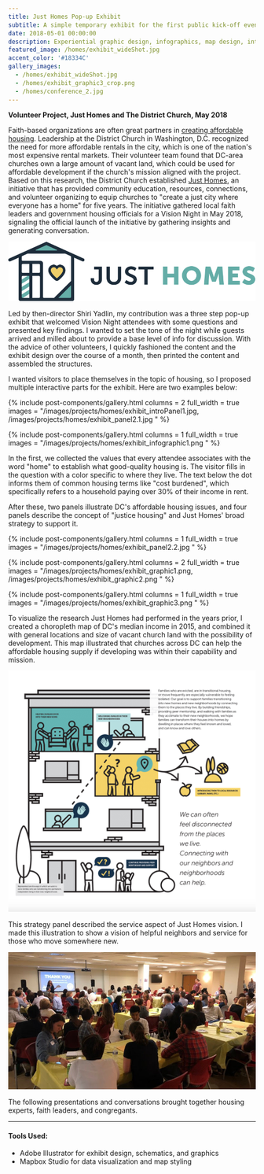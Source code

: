 ```yaml
---
title: Just Homes Pop-up Exhibit
subtitle: A simple temporary exhibit for the first public kick-off event of Just Homes, a DC-based affordable housing initiative.
date: 2018-05-01 00:00:00
description: Experiential graphic design, infographics, map design, interactive exhibit, affordable housing
featured_image: /homes/exhibit_wideShot.jpg
accent_color: '#18334C'
gallery_images:
  - /homes/exhibit_wideShot.jpg
  - /homes/exhibit_graphic3_crop.png
  - /homes/conference_2.jpg
---
```


**Volunteer Project, Just Homes and The District Church, May 2018**

Faith-based organizations are often great partners in [creating affordable housing](https://www.youtube.com/watch?v=sWAFSt9VabA&ab_channel=CBSSundayMorning). Leadership at the District Church in Washington, D.C. recognized the need for more affordable rentals in the city, which is one of the nation's most expensive rental markets. Their volunteer team found that DC-area churches own a large amount of vacant land, which could be used for affordable development if the church's mission aligned with the project. Based on this research, the District Church established [Just Homes](https://www.justhomesdc.org/), an initiative that has provided community education, resources, connections, and volunteer organizing to equip churches to "create a just city where everyone has a home" for five years. The initiative gathered local faith leaders and government housing officials for a Vision Night in May 2018, signaling the official launch of the initiative by gathering insights and generating conversation.

![](/images/projects/homes/just-homes-horiz-fullcolor.png)

Led by then-director Shiri Yadlin, my contribution was a three step pop-up exhibit that welcomed Vision Night attendees with some questions and presented key findings. I wanted to set the tone of the night while guests arrived and milled about to provide a base level of info for discussion. With the advice of other volunteers, I quickly fashioned the content and the exhibit design over the course of a month, then printed the content and assembled the structures. 

I wanted visitors to place themselves in the topic of housing, so I proposed multiple interactive parts for the exhibit. Here are two examples below:

{% include post-components/gallery.html
	columns = 2
	full_width = true
	images = "/images/projects/homes/exhibit_introPanel1.jpg, /images/projects/homes/exhibit_panel2.1.jpg
	"
%}

{% include post-components/gallery.html
	columns = 1
	full_width = true
	images = "/images/projects/homes/exhibit_infographic1.png
	"
%}

In the first, we collected the values that every attendee associates with the word "home" to establish what good-quality housing is. The visitor fills in the question with a color specific to where they live. The text below the dot informs them of common housing terms like "cost burdened", which specifically refers to a household paying over 30% of their income in rent. 

After these, two panels illustrate DC's affordable housing issues, and four panels describe the concept of "justice housing" and Just Homes' broad strategy to support it.

{% include post-components/gallery.html
	columns = 1
	full_width = true
	images = "/images/projects/homes/exhibit_panel2.2.jpg
	"
%}

{% include post-components/gallery.html
	columns = 2
	full_width = true
	images = "/images/projects/homes/exhibit_graphic1.png, /images/projects/homes/exhibit_graphic2.png
	"
%}

{% include post-components/gallery.html
	columns = 1
	full_width = true
	images = "/images/projects/homes/exhibit_graphic3.png
	"
%}

To visualize the research Just Homes had performed in the years prior, I created a choropleth map of DC's median income in 2015, and combined it with general locations and size of vacant church land with the possibility of development. This map illustrated that churches across DC can help the affordable housing supply if developing was within their capability and mission.

![](/images/projects/homes/exhibit_graphic4.png)

This strategy panel described the service aspect of Just Homes vision. I made this illustration to show a vision of helpful neighbors and service for those who move somewhere new. 

![](/images/projects/homes/conference_1.jpg)

The following presentations and conversations brought together housing experts, faith leaders, and congregants.

---

#### Tools Used:
* Adobe Illustrator for exhibit design, schematics, and graphics
* Mapbox Studio for data visualization and map styling 
